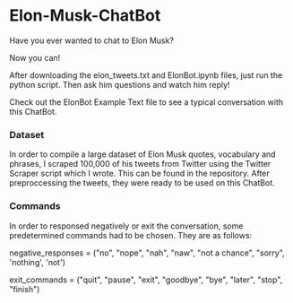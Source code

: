 # Elon-Musk-ChatBot
Have you ever wanted to chat to Elon Musk?

Now you can!

After downloading the elon_tweets.txt and ElonBot.ipynb files, just run the python script. Then ask him questions and watch him reply!

Check out the ElonBot Example Text file to see a typical conversation with this ChatBot.


### Dataset

In order to compile a large dataset of Elon Musk quotes, vocabulary and phrases, I scraped 100,000 of his tweets from Twitter using the Twitter Scraper script which I wrote. This can be found in the repository. After preproccessing the tweets, they were ready to be used on this ChatBot.


### Commands

In order to responsed negatively or exit the conversation, some predetermined commands had to be chosen. They are as follows:

negative_responses = ("no", "nope", "nah", "naw", "not a chance", "sorry", 'nothing', 'not')

exit_commands = ("quit", "pause", "exit", "goodbye", "bye", "later", "stop", "finish")

